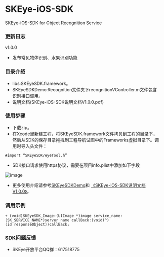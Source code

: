 # SKEye-iOS-SDK
SKEye-iOS-SDK for Object Recognition Service 
###  更新日志
v1.0.0
- 发布常见物体识别、水果识别功能
###  目录介绍
- libs:SKEyeSDK.framework。
- SKEyeSDKDemo:Recognition文件夹下recognitionVController.m文件包含识别接口调用。
- 说明文档(SKEye-iOS-SDK说明文档V1.0.0.pdf)
###  使用步骤
- 下载zip。
- 在Xcode里新建工程，将SKEyeSDK.framework文件拷贝到工程的目录下，然后从SDK的保存目录拖拽到工程导航试图中的Frameworks虚拟目录下。调用时导入头文件：
```
#import “SKEyeSDK/eyeTool.h”
```
- SDK接口请求使用https协议，需要在项目info.plist中添加如下字段

![image](http://s13.sinaimg.cn/mw690/006jksDEzy7axSnpYRK1c&690)
- 更多使用介绍请参考[SKEyeSDKDemo](https://github.com/interjoy/SKEye_iOS_SDK/tree/master/SKEyeSDKDemo)和 [《SKEye-iOS-SDK说明文档V1.0.0》](https://github.com/interjoy/SKEye_iOS_SDK/blob/master/SKEye-iOS-SDK说明文档V1.0.0.pdf)。
###  调用示例
```
+ (void)SKEyeSDK_Image:(UIImage *)image service_name:
(SK_SERVICE_NAME*)server_name callBack:(void(^)
(id responseObject))callBack;
```
###  SDK问题反馈
- SKEye开放平台QQ群：617518775
